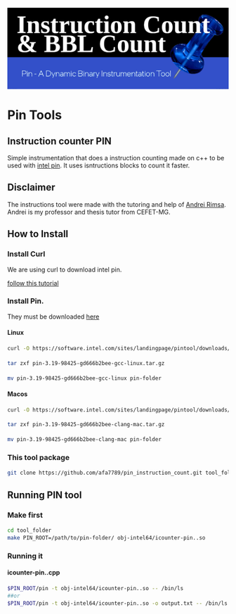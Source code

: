 ![!Theme Image](resources/tool_header.png)
# Pin Tools
## Instruction counter PIN
Simple instrumentation that does a instruction counting made on c++ to be used with [intel pin](https://www.intel.com/content/www/us/en/developer/articles/tool/pin-a-dynamic-binary-instrumentation-tool.html). It uses isntructions blocks to count it faster.

## Disclaimer

The instructions tool were made with the tutoring and help of [Andrei Rimsa](http://rimsa.com.br/page/). Andrei is my professor and thesis tutor from CEFET-MG.

## How to Install

### Install Curl

We are using curl to download intel pin.

[follow this tutorial](https://help.ubidots.com/en/articles/2165289-learn-how-to-install-run-curl-on-windows-macosx-linux)

### Install Pin.

They must be downloaded [here](https://www.intel.com/content/www/us/en/developer/articles/tool/pin-a-binary-instrumentation-tool-downloads.html)

#### Linux

```bash
curl -O https://software.intel.com/sites/landingpage/pintool/downloads/pin-3.19-98425-gd666b2bee-gcc-linux.tar.gz

tar zxf pin-3.19-98425-gd666b2bee-gcc-linux.tar.gz

mv pin-3.19-98425-gd666b2bee-gcc-linux pin-folder
```

#### Macos

```bash
curl -O https://software.intel.com/sites/landingpage/pintool/downloads/pin-3.19-98425-gd666b2bee-clang-mac.tar.gz

tar zxf pin-3.19-98425-gd666b2bee-clang-mac.tar.gz

mv pin-3.19-98425-gd666b2bee-clang-mac pin-folder
```

### This tool package

```bash
git clone https://github.com/afa7789/pin_instruction_count.git tool_folder
```

## Running PIN tool

### Make first

```bash
cd tool_folder
make PIN_ROOT=/path/to/pin-folder/ obj-intel64/icounter-pin..so
```
### Running it

#### icounter-pin..cpp

```bash
$PIN_ROOT/pin -t obj-intel64/icounter-pin..so -- /bin/ls 
##or
$PIN_ROOT/pin -t obj-intel64/icounter-pin..so -o output.txt -- /bin/ls 
```